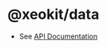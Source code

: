 # @xeokit/data

* See [API Documentation](https://xeokit.github.io/sdk/docs/modules/_xeokit_data.html)


